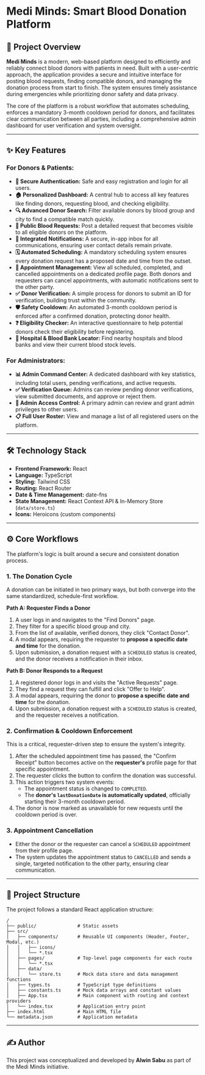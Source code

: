 # Medi Minds: Smart Blood Donation Platform



## 📖 Project Overview

**Medi Minds** is a modern, web-based platform designed to efficiently and reliably connect blood donors with patients in need. Built with a user-centric approach, the application provides a secure and intuitive interface for posting blood requests, finding compatible donors, and managing the donation process from start to finish. The system ensures timely assistance during emergencies while prioritizing donor safety and data privacy.

The core of the platform is a robust workflow that automates scheduling, enforces a mandatory 3-month cooldown period for donors, and facilitates clear communication between all parties, including a comprehensive admin dashboard for user verification and system oversight.

---

## ✨ Key Features

### For Donors & Patients:
*   **👤 Secure Authentication:** Safe and easy registration and login for all users.
*   **🏠 Personalized Dashboard:** A central hub to access all key features like finding donors, requesting blood, and checking eligibility.
*   **🔍 Advanced Donor Search:** Filter available donors by blood group and city to find a compatible match quickly.
*   **📢 Public Blood Requests:** Post a detailed request that becomes visible to all eligible donors on the platform.
*   **💬 Integrated Notifications:** A secure, in-app inbox for all communications, ensuring user contact details remain private.
*   **🗓️ Automated Scheduling:** A mandatory scheduling system ensures every donation request has a proposed date and time from the outset.
*   **🔄 Appointment Management:** View all scheduled, completed, and cancelled appointments on a dedicated profile page. Both donors and requesters can cancel appointments, with automatic notifications sent to the other party.
*   **✅ Donor Verification:** A simple process for donors to submit an ID for verification, building trust within the community.
*   **🛡️ Safety Cooldown:** An automated 3-month cooldown period is enforced after a confirmed donation, protecting donor health.
*   **❓ Eligibility Checker:** An interactive questionnaire to help potential donors check their eligibility before registering.
*   **🏥 Hospital & Blood Bank Locator:** Find nearby hospitals and blood banks and view their current blood stock levels.

### For Administrators:
*   **📊 Admin Command Center:** A dedicated dashboard with key statistics, including total users, pending verifications, and active requests.
*   **✅ Verification Queue:** Admins can review pending donor verifications, view submitted documents, and approve or reject them.
*   **👑 Admin Access Control:** A primary admin can review and grant admin privileges to other users.
*   **📋 Full User Roster:** View and manage a list of all registered users on the platform.

---

## 🛠️ Technology Stack

*   **Frontend Framework:** React
*   **Language:** TypeScript
*   **Styling:** Tailwind CSS
*   **Routing:** React Router
*   **Date & Time Management:** date-fns
*   **State Management:** React Context API & In-Memory Store (`data/store.ts`)
*   **Icons:** Heroicons (custom components)

---

## ⚙️ Core Workflows

The platform's logic is built around a secure and consistent donation process.

### 1. The Donation Cycle

A donation can be initiated in two primary ways, but both converge into the same standardized, schedule-first workflow.

**Path A: Requester Finds a Donor**
1.  A user logs in and navigates to the "Find Donors" page.
2.  They filter for a specific blood group and city.
3.  From the list of available, verified donors, they click "Contact Donor".
4.  A modal appears, requiring the requester to **propose a specific date and time** for the donation.
5.  Upon submission, a donation request with a `SCHEDULED` status is created, and the donor receives a notification in their inbox.

**Path B: Donor Responds to a Request**
1.  A registered donor logs in and visits the "Active Requests" page.
2.  They find a request they can fulfill and click "Offer to Help".
3.  A modal appears, requiring the donor to **propose a specific date and time** for the donation.
4.  Upon submission, a donation request with a `SCHEDULED` status is created, and the requester receives a notification.

### 2. Confirmation & Cooldown Enforcement

This is a critical, requester-driven step to ensure the system's integrity.
1.  After the scheduled appointment time has passed, the "Confirm Receipt" button becomes active on the **requester's** profile page for that specific appointment.
2.  The requester clicks the button to confirm the donation was successful.
3.  This action triggers two system events:
    *   The appointment status is changed to `COMPLETED`.
    *   The **donor's `lastDonationDate` is automatically updated**, officially starting their 3-month cooldown period.
4.  The donor is now marked as unavailable for new requests until the cooldown period is over.

### 3. Appointment Cancellation
*   Either the donor or the requester can cancel a `SCHEDULED` appointment from their profile page.
*   The system updates the appointment status to `CANCELLED` and sends a single, targeted notification to the other party, ensuring clear communication.

---

## 📂 Project Structure

The project follows a standard React application structure:

```
/
├── public/               # Static assets
├── src/
│   ├── components/       # Reusable UI components (Header, Footer, Modal, etc.)
│   │   ├── icons/
│   │   └── *.tsx
│   ├── pages/            # Top-level page components for each route
│   │   └── *.tsx
│   ├── data/
│   │   └── store.ts      # Mock data store and data management functions
│   ├── types.ts          # TypeScript type definitions
│   ├── constants.ts      # Mock data arrays and constant values
│   ├── App.tsx           # Main component with routing and context providers
│   └── index.tsx         # Application entry point
├── index.html            # Main HTML file
└── metadata.json         # Application metadata
```

---

## ✍️ Author
This project was conceptualized and developed by **Alwin Sabu** as part of the Medi Minds initiative.

